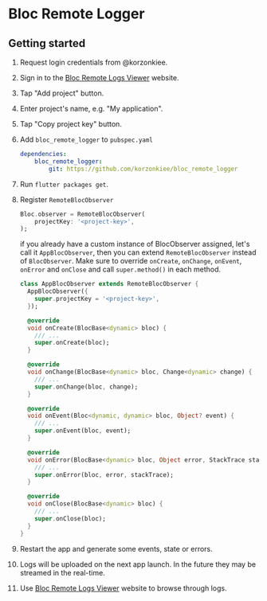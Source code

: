 # Bloc Remote Logger

## Getting started

1. Request login credentials from @korzonkiee.
2. Sign in to the [Bloc Remote Logs Viewer](https://korzonkiee.github.io/) website.
3. Tap "Add project" button.
4. Enter project's name, e.g. "My application".
5. Tap "Copy project key" button.
6. Add `bloc_remote_logger` to `pubspec.yaml`
    ```yaml
    dependencies:
        bloc_remote_logger:
            git: https://github.com/korzonkiee/bloc_remote_logger
    ```
7. Run `flutter packages get`.
8. Register `RemoteBlocObserver`
    ```dart
    Bloc.observer = RemoteBlocObserver(
        projectKey: '<project-key>',
    );
    ```

    if you already have a custom instance of BlocObserver assigned, let's call it `AppBlocObserver`, then you can extend `RemoteBlocObserver` instead of `BlocObserver`. Make sure to override `onCreate`, `onChange`, `onEvent`, `onError` and `onClose` and call `super.method()` in each method.

    ```dart
    class AppBlocObserver extends RemoteBlocObserver {
      AppBlocObserver({
        super.projectKey = '<project-key>',
      });

      @override
      void onCreate(BlocBase<dynamic> bloc) {
        /// ...
        super.onCreate(bloc);
      }

      @override
      void onChange(BlocBase<dynamic> bloc, Change<dynamic> change) {
        /// ...
        super.onChange(bloc, change);
      }

      @override
      void onEvent(Bloc<dynamic, dynamic> bloc, Object? event) {
        /// ...
        super.onEvent(bloc, event);
      }

      @override
      void onError(BlocBase<dynamic> bloc, Object error, StackTrace stackTrace) {
        /// ...
        super.onError(bloc, error, stackTrace);
      }

      @override
      void onClose(BlocBase<dynamic> bloc) {
        /// ...
        super.onClose(bloc);
      }
    }
    ```
9. Restart the app and generate some events, state or errors.
10. Logs will be uploaded on the next app launch. In the future they may be streamed in the real-time.
11. Use [Bloc Remote Logs Viewer](https://korzonkiee.github.io/) website to browse through logs.